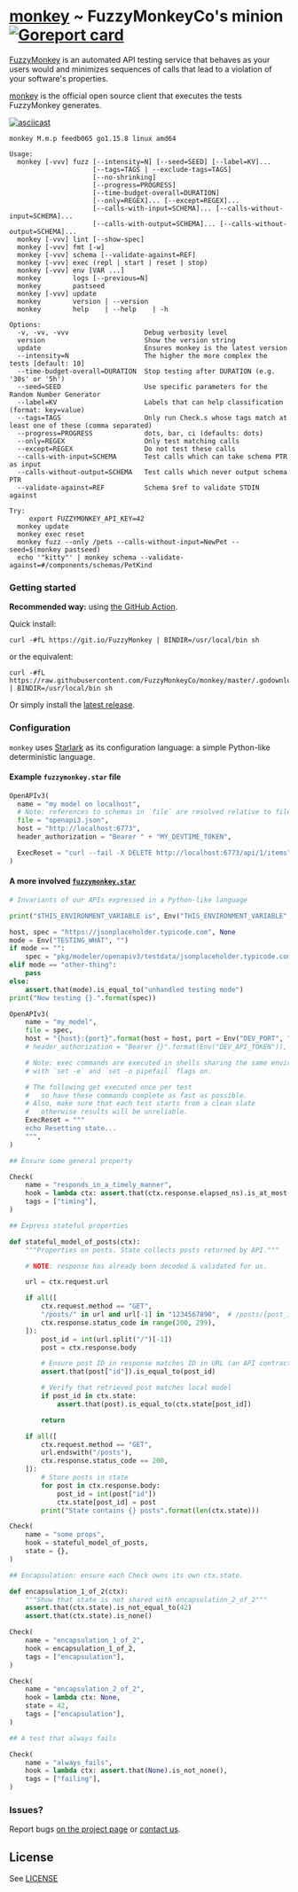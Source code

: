 # [monkey](https://github.com/FuzzyMonkeyCo/monkey) ~ FuzzyMonkeyCo's minion [![Goreport card](https://goreportcard.com/badge/github.com/FuzzyMonkeyCo/monkey)](https://goreportcard.com/report/github.com/FuzzyMonkeyCo/monkey)

[FuzzyMonkey](https://fuzzymonkey.co) is an automated API testing service that behaves as your users would and minimizes sequences of calls that lead to a violation of your software's properties.

[monkey](https://github.com/FuzzyMonkeyCo/monkey) is the official open source client that executes the tests FuzzyMonkey generates.

[![asciicast](https://asciinema.org/a/171571.png)](https://asciinema.org/a/171571?autoplay=1)

```
monkey M.m.p feedb065 go1.15.8 linux amd64

Usage:
  monkey [-vvv] fuzz [--intensity=N] [--seed=SEED] [--label=KV]...
                     [--tags=TAGS | --exclude-tags=TAGS]
                     [--no-shrinking]
                     [--progress=PROGRESS]
                     [--time-budget-overall=DURATION]
                     [--only=REGEX]... [--except=REGEX]...
                     [--calls-with-input=SCHEMA]... [--calls-without-input=SCHEMA]...
                     [--calls-with-output=SCHEMA]... [--calls-without-output=SCHEMA]...
  monkey [-vvv] lint [--show-spec]
  monkey [-vvv] fmt [-w]
  monkey [-vvv] schema [--validate-against=REF]
  monkey [-vvv] exec (repl | start | reset | stop)
  monkey [-vvv] env [VAR ...]
  monkey        logs [--previous=N]
  monkey        pastseed
  monkey [-vvv] update
  monkey        version | --version
  monkey        help    | --help    | -h

Options:
  -v, -vv, -vvv                   Debug verbosity level
  version                         Show the version string
  update                          Ensures monkey is the latest version
  --intensity=N                   The higher the more complex the tests [default: 10]
  --time-budget-overall=DURATION  Stop testing after DURATION (e.g. '30s' or '5h')
  --seed=SEED                     Use specific parameters for the Random Number Generator
  --label=KV                      Labels that can help classification (format: key=value)
  --tags=TAGS                     Only run Check.s whose tags match at least one of these (comma separated)
  --progress=PROGRESS             dots, bar, ci (defaults: dots)
  --only=REGEX                    Only test matching calls
  --except=REGEX                  Do not test these calls
  --calls-with-input=SCHEMA       Test calls which can take schema PTR as input
  --calls-without-output=SCHEMA   Test calls which never output schema PTR
  --validate-against=REF          Schema $ref to validate STDIN against

Try:
     export FUZZYMONKEY_API_KEY=42
  monkey update
  monkey exec reset
  monkey fuzz --only /pets --calls-without-input=NewPet --seed=$(monkey pastseed)
  echo '"kitty"' | monkey schema --validate-against=#/components/schemas/PetKind
```

### Getting started

**Recommended way:** using [the GitHub Action](https://github.com/FuzzyMonkeyCo/action-monkey).

Quick install:

```shell
curl -#fL https://git.io/FuzzyMonkey | BINDIR=/usr/local/bin sh
```

or the equivalent:

```shell
curl -#fL https://raw.githubusercontent.com/FuzzyMonkeyCo/monkey/master/.godownloader.sh | BINDIR=/usr/local/bin sh
```

Or simply install the [latest release](https://github.com/FuzzyMonkeyCo/monkey/releases/latest).

### Configuration

`monkey` uses [Starlark](https://github.com/bazelbuild/starlark) as its configuration language: a simple Python-like deterministic language.

#### Example `fuzzymonkey.star` file


```python
OpenAPIv3(
  name = "my model on localhost",
  # Note: references to schemas in `file` are resolved relative to file's location.
  file = "openapi3.json",
  host = "http://localhost:6773",
  header_authorization = "Bearer " + "MY_DEVTIME_TOKEN",

  ExecReset = "curl --fail -X DELETE http://localhost:6773/api/1/items",
)
```

#### A more involved [`fuzzymonkey.star`](./fuzzymonkey.star)

```python
# Invariants of our APIs expressed in a Python-like language

print("$THIS_ENVIRONMENT_VARIABLE is", Env("THIS_ENVIRONMENT_VARIABLE", "not set"))

host, spec = "https://jsonplaceholder.typicode.com", None
mode = Env("TESTING_WHAT", "")
if mode == "":
    spec = "pkg/modeler/openapiv3/testdata/jsonplaceholder.typicode.comv1.0.0_openapiv3.0.1_spec.yml"
elif mode == "other-thing":
    pass
else:
    assert.that(mode).is_equal_to("unhandled testing mode")
print("Now testing {}.".format(spec))

OpenAPIv3(
    name = "my_model",
    file = spec,
    host = "{host}:{port}".format(host = host, port = Env("DEV_PORT", "80")),
    # header_authorization = "Bearer {}".format(Env("DEV_API_TOKEN")),

    # Note: exec commands are executed in shells sharing the same environment variables,
    # with `set -e` and `set -o pipefail` flags on.

    # The following get executed once per test
    #   so have these commands complete as fast as possible.
    # Also, make sure that each test starts from a clean slate
    #   otherwise results will be unreliable.
    ExecReset = """
    echo Resetting state...
    """,
)

## Ensure some general property

Check(
    name = "responds_in_a_timely_manner",
    hook = lambda ctx: assert.that(ctx.response.elapsed_ns).is_at_most(500e6),
    tags = ["timing"],
)

## Express stateful properties

def stateful_model_of_posts(ctx):
    """Properties on posts. State collects posts returned by API."""

    # NOTE: response has already been decoded & validated for us.

    url = ctx.request.url

    if all([
        ctx.request.method == "GET",
        "/posts/" in url and url[-1] in "1234567890",  # /posts/{post_id}
        ctx.response.status_code in range(200, 299),
    ]):
        post_id = int(url.split("/")[-1])
        post = ctx.response.body

        # Ensure post ID in response matches ID in URL (an API contract):
        assert.that(post["id"]).is_equal_to(post_id)

        # Verify that retrieved post matches local model
        if post_id in ctx.state:
            assert.that(post).is_equal_to(ctx.state[post_id])

        return

    if all([
        ctx.request.method == "GET",
        url.endswith("/posts"),
        ctx.response.status_code == 200,
    ]):
        # Store posts in state
        for post in ctx.response.body:
            post_id = int(post["id"])
            ctx.state[post_id] = post
        print("State contains {} posts".format(len(ctx.state)))

Check(
    name = "some props",
    hook = stateful_model_of_posts,
    state = {},
)

## Encapsulation: ensure each Check owns its own ctx.state.

def encapsulation_1_of_2(ctx):
    """Show that state is not shared with encapsulation_2_of_2"""
    assert.that(ctx.state).is_not_equal_to(42)
    assert.that(ctx.state).is_none()

Check(
    name = "encapsulation_1_of_2",
    hook = encapsulation_1_of_2,
    tags = ["encapsulation"],
)

Check(
    name = "encapsulation_2_of_2",
    hook = lambda ctx: None,
    state = 42,
    tags = ["encapsulation"],
)

## A test that always fails

Check(
    name = "always_fails",
    hook = lambda ctx: assert.that(None).is_not_none(),
    tags = ["failing"],
)
```

### Issues?

Report bugs [on the project page](https://github.com/FuzzyMonkeyCo/monkey/issues) or [contact us](mailto:ook@fuzzymonkey.co).


## License

See [LICENSE](./LICENSE)
